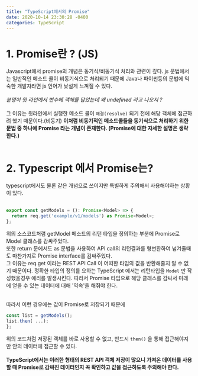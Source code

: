 ```yaml
---
title: "TypeScript에서의 Promise"
date: 2020-10-14 23:30:28 -0400
categories: TypeScript 
---
```


# 1. Promise란 ? (JS)

Javascript에서 promise의 개념은 동기식/비동기식 처리와 관련이 깊다. js 문법에서는 일반적인 메소드 콜이 비동기식으로 처리되기 때문에 Java나 파이썬등의 문법에 익숙한 개발자라면 js 언어가 낯설게 느껴질 수 있다. 
<br>
<br>
*분명이 윗 라인에서 변수에 객체를 담았는데 왜 undefined 라고 나오지 ?*
<br>
<br>
그 이유는 윗라인에서 실행한 메소드 콜이 `해결(resolve)` 되기 전에 해당 객체에 접근하려 했기 때문이다.(비동기)
**이처럼 비동기적인 메소드콜들을 동기식으로 처리하기 위한 문법 중 하나에 Promise 라는 개념이 존재한다. (Promise에 대한 자세한 설명은 생략한다.)**
<br><br>

# 2. Typescript 에서 Promise는?

typescript에서도 물론 같은 개념으로 쓰이지만 특별하게 주의해서 사용해야하는 상황이 있다.
<br>
<br>

```typescript
export const getModels = (): Promise<Model> => {
  return req.get('example/v1/models') as Promise<Model>;
};
```

위의 소스코드처럼 getModel 메소드의 리턴 타입을 정의하는 부분에 Promise로 Model 클래스를 감싸주었다. <br>
또한 return 문에서도 as 문법을 사용하여 API call의 리턴결과를 형변환하여 넘겨줄때도 마찬가지로 Promise interface를 감싸주었다.<br>
그 이유는 req.get 이라는 REST API Call 이 어떠한 타입의 값을 반환해줄지 알 수 없기 때문이다. 정확한 타입의 정의를 요하는 TypeScript 에서는 리턴타입을 `Model` 만 작성했을경우 에러를 발생시킨다. 따라서 Promise 타입으로 해당 클래스를 감싸서 미래에 얻을 수 있는 데이터에 대해 '약속'을 해줘야 한다.<br><br>

따라서 이런 경우에는 값이 Promise로 저장되기 때문에

```typescript
const list = getModels();
list.then( ...);
};
```
위의 코드처럼 저장된 객체를 바로 사용할 수 없고, 반드시 `then()` 을 통해 접근해야지만 안의 데이터에 접근할 수 있다.
<br><br>
**TypeScript에서는 이러한 형태의 REST API 객체 저장이 많으니 가져온 데이터를 사용할 때 Promise로 감싸진 데이터인지 꼭 확인하고 값을 접근하도록 주의해야 한다.**



